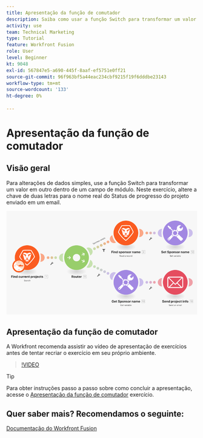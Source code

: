 ```yaml
---
title: Apresentação da função de comutador
description: Saiba como usar a função Switch para transformar um valor em outro em um campo de módulo em [!DNL Adobe Workfront Fusion].
activity: use
team: Technical Marketing
type: Tutorial
feature: Workfront Fusion
role: User
level: Beginner
kt: 9048
exl-id: 567847e5-a690-445f-8aaf-ef5751e0ff21
source-git-commit: 96f963bf5a44eac234cbf9215f19f6dddbe23143
workflow-type: tm+mt
source-wordcount: '133'
ht-degree: 0%

---
```


# Apresentação da função de comutador

## Visão geral

Para alterações de dados simples, use a função Switch para transformar um valor em outro dentro de um campo de módulo. Neste exercício, altere a chave de duas letras para o nome real do Status de progresso do projeto enviado em um email.

![Uma imagem usando a função switch](assets/beyond-basic-modules-3.png)

## Apresentação da função de comutador

A Workfront recomenda assistir ao vídeo de apresentação de exercícios antes de tentar recriar o exercício em seu próprio ambiente.

>[!VIDEO](https://video.tv.adobe.com/v/335289/?quality=12)

>[!TIP]
>
>Para obter instruções passo a passo sobre como concluir a apresentação, acesse o [Apresentação da função de comutador](https://experienceleague.adobe.com/docs/workfront-learn/tutorials-workfront/fusion/exercises/switch-function.html?lang=en) exercício.


## Quer saber mais? Recomendamos o seguinte:

[Documentação do Workfront Fusion](https://experienceleague.adobe.com/docs/workfront/using/adobe-workfront-fusion/workfront-fusion-2.html?lang=en)
